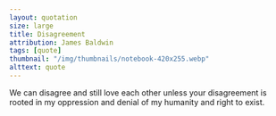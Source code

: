 ```yaml
---
layout: quotation
size: large
title: Disagreement
attribution: James Baldwin
tags: [quote]
thumbnail: "/img/thumbnails/notebook-420x255.webp"
alttext: quote
---
```


We can disagree and still love each other unless your disagreement is rooted
in my oppression and denial of my humanity and right to exist.
